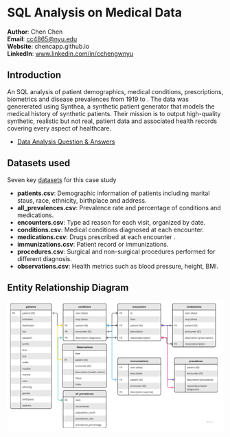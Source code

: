 # SQL Analysis on Medical Data

**Author**: Chen Chen <br />
**Email**: cc4865@nyu.edu <br />
**Website**: chencapp.github.io <br />
**LinkedIn**: www.linkedin.com/in/cchengwnyu <br />

## Introduction
An SQL analysis of patient demographics, medical conditions, prescriptions, biometrics and disease prevalences from 1919 to .  The data was genererated using Synthea, a synthetic patient generator that models the medical history of synthetic patients. Their mission is to output high-quality synthetic, realistic but not real, patient data and associated health records covering every aspect of healthcare. 

* [Data Analysis Question & Answers](https://github.com/jchen9619/SQL-Analysis-on-Medical-Data/blob/main/Q%26A_Analysis.md)

## Datasets used
Seven key [datasets](https://github.com/jchen9619/SQL-Analysis-on-Medical-Data/tree/main/data/csv) for this case study
- <strong>patients.csv</strong>: Demographic information of patients including marital staus, race, ethnicity, birthplace and address.
- <strong>all_prevalences.csv</strong>: Prevalence rate and percentage of conditions and medications.
- <strong>encounters.csv</strong>: Type ad reason for each visit, organized by date.
- <strong>conditions.csv</strong>: Medical conditions diagnosed at each encounter.
- <strong>medications.csv</strong>: Drugs prescribed at each encounter .
- <strong>immunizations.csv</strong>: Patient record or immunizations.
- <strong>procedures.csv</strong>: Surgical and non-surgical procedures performed for different diagnosis.
- <strong>observations.csv</strong>: Health metrics such as blood pressure, height, BMI.

## Entity Relationship Diagram
![alt text](https://github.com/jchen9619/SQL-Analysis-on-Medical-Data/blob/main/images/ERD.png)
